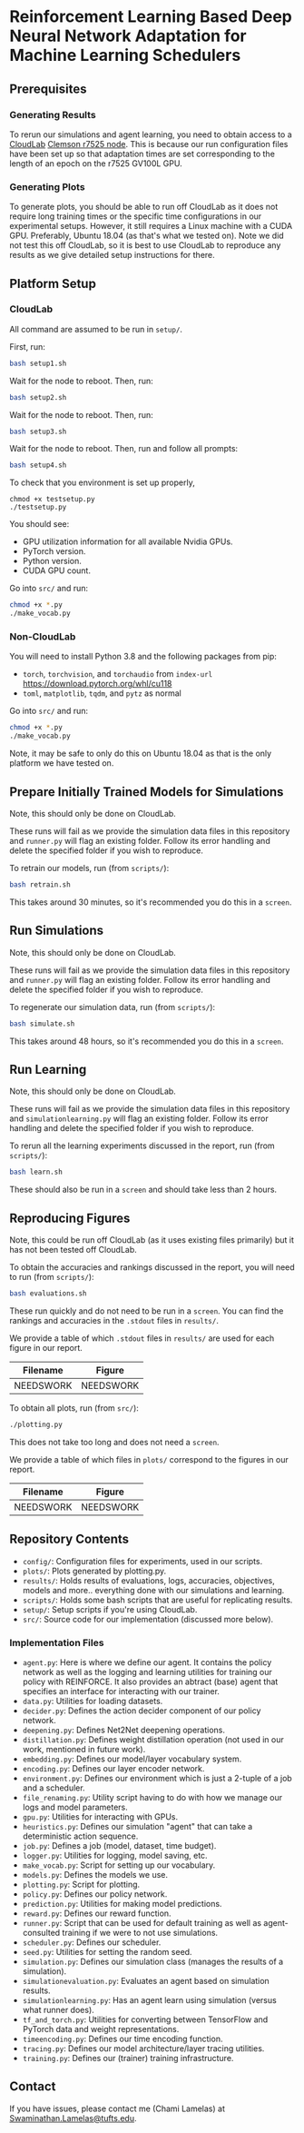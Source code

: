 # Reinforcement Learning Based Deep Neural Network Adaptation for Machine Learning Schedulers 

## Prerequisites 

### Generating Results 

To rerun our simulations and agent learning, you need to obtain access to a [CloudLab](https://www.cloudlab.us/) [Clemson r7525 node](http://docs.cloudlab.us/hardware.html#%28part._cloudlab-clemson%29). This is because our run configuration files have been set up so that adaptation times are set corresponding to the length of an epoch on the r7525 GV100L GPU. 

### Generating Plots 

To generate plots, you should be able to run off CloudLab as it does not require long training times or the specific time configurations in our experimental setups. However, it still requires a Linux machine with a CUDA GPU. Preferably, Ubuntu 18.04 (as that's what we tested on). Note we did not test this off CloudLab, so it is best to use CloudLab to reproduce any results as we give detailed setup instructions for there.

## Platform Setup 

### CloudLab 

All command are assumed to be run in `setup/`.

First, run:

```bash
bash setup1.sh
```

Wait for the node to reboot. Then, run:

```bash
bash setup2.sh
```

Wait for the node to reboot. Then, run: 

```bash
bash setup3.sh
```

Wait for the node to reboot. Then, run and follow all prompts: 

```bash 
bash setup4.sh
```

To check that you environment is set up properly, 

```
chmod +x testsetup.py
./testsetup.py
```

You should see:

* GPU utilization information for all available Nvidia GPUs.
* PyTorch version.
* Python version.
* CUDA GPU count.

Go into `src/` and run: 

```bash
chmod +x *.py
./make_vocab.py
```

### Non-CloudLab 

You will need to install Python 3.8 and the following packages from pip: 

* `torch`, `torchvision`, and `torchaudio` from `index-url` https://download.pytorch.org/whl/cu118
* `toml`, `matplotlib`, `tqdm`, and `pytz` as normal 

Go into `src/` and run: 

```bash
chmod +x *.py
./make_vocab.py
```

Note, it may be safe to only do this on Ubuntu 18.04 as that is the only platform we have tested on.

## Prepare Initially Trained Models for Simulations

Note, this should only be done on CloudLab.

These runs will fail as we provide the simulation data files in this repository and `runner.py` will flag an existing folder. Follow its error handling and delete the specified folder if you wish to reproduce.

To retrain our models, run (from `scripts/`):

```bash
bash retrain.sh
```

This takes around 30 minutes, so it's recommended you do this in a `screen`.

## Run Simulations

Note, this should only be done on CloudLab.

These runs will fail as we provide the simulation data files in this repository and `runner.py` will flag an existing folder. Follow its error handling and delete the specified folder if you wish to reproduce.

To regenerate our simulation data, run (from `scripts/`): 

```bash
bash simulate.sh
```

This takes around 48 hours, so it's recommended you do this in a `screen`.

## Run Learning 

Note, this should only be done on CloudLab.

These runs will fail as we provide the simulation data files in this repository and `simulationlearning.py` will flag an existing folder. Follow its error handling and delete the specified folder if you wish to reproduce.

To rerun all the learning experiments discussed in the report, run (from `scripts/`): 

```bash
bash learn.sh
```

These should also be run in a `screen` and should take less than 2 hours.

## Reproducing Figures 

Note, this could be run off CloudLab (as it uses existing files primarily) but it has not been tested off CloudLab.

To obtain the accuracies and rankings discussed in the report, you will need to run (from `scripts/`): 

```bash
bash evaluations.sh
```

These run quickly and do not need to be run in a `screen`. You can find the rankings and accuracies in the `.stdout` files in `results/`. 

We provide a table of which `.stdout` files in `results/` are used for each figure in our report.

| Filename | Figure |
| --- | --- | 
| NEEDSWORK | NEEDSWORK |

To obtain all plots, run (from `src/`): 

```bash
./plotting.py
```

This does not take too long and does not need a `screen`.

We provide a table of which files in `plots/` correspond to the figures in our report.

| Filename | Figure |
| --- | --- |
| NEEDSWORK | NEEDSWORK |

## Repository Contents 

* `config/`: Configuration files for experiments, used in our scripts.
* `plots/`: Plots generated by plotting.py.
* `results/`: Holds results of evaluations, logs, accuracies, objectives, models and more.. everything done with our simulations and learning.
* `scripts/`: Holds some bash scripts that are useful for replicating results.
* `setup/`: Setup scripts if you're using CloudLab.
* `src/`: Source code for our implementation (discussed more below).

### Implementation Files

* `agent.py`: Here is where we define our agent. It contains the policy network as well as the logging and learning utilities for training our policy with REINFORCE. It also provides an abtract (base) agent that specifies an interface for interacting with our trainer. 
* `data.py`: Utilities for loading datasets.
* `decider.py`: Defines the action decider component of our policy network.
* `deepening.py`: Defines Net2Net deepening operations.
* `distillation.py`: Defines weight distillation operation (not used in our work, mentioned in future work).
* `embedding.py`: Defines our model/layer vocabulary system. 
* `encoding.py`: Defines our layer encoder network.
* `environment.py`: Defines our environment which is just a 2-tuple of a job and a scheduler.
* `file_renaming.py`: Utility script having to do with how we manage our logs and model parameters.
* `gpu.py`: Utilities for interacting with GPUs.
* `heuristics.py`: Defines our simulation "agent" that can take a deterministic action sequence. 
* `job.py`: Defines a job (model, dataset, time budget).
* `logger.py`: Utilities for logging, model saving, etc. 
* `make_vocab.py`: Script for setting up our vocabulary. 
* `models.py`: Defines the models we use. 
* `plotting.py`: Script for plotting.
* `policy.py`: Defines our policy network.
* `prediction.py`: Utilities for making model predictions. 
* `reward.py`: Defines our reward function.
* `runner.py`: Script that can be used for default training as well as agent-consulted training if we were to not use simulations.
* `scheduler.py`: Defines our scheduler.
* `seed.py`: Utilities for setting the random seed.
* `simulation.py`: Defines our simulation class (manages the results of a simulation).
* `simulationevaluation.py`: Evaluates an agent based on simulation results.
* `simulationlearning.py`: Has an agent learn using simulation (versus what runner does).
* `tf_and_torch.py`: Utilities for converting between TensorFlow and PyTorch data and weight representations.
* `timeencoding.py`: Defines our time encoding function.
* `tracing.py`: Defines our model architecture/layer tracing utilities. 
* `training.py`: Defines our (trainer) training infrastructure.

## Contact

If you have issues, please contact me (Chami Lamelas) at [Swaminathan.Lamelas@tufts.edu](mailto:Swaminathan.Lamelas@tufts.edu).
